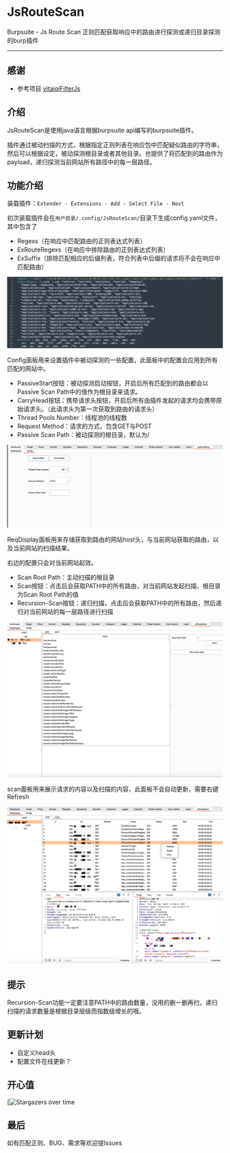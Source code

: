 # JsRouteScan
Burpsuite - Js Route Scan 正则匹配获取响应中的路由进行探测或递归目录探测的burp插件

***

## 感谢

* 参考项目 [yitaiqiFilterJs](https://github.com/fKzhangsa/FilterJs)

## 介绍

JsRouteScan是使用java语言根据burpsuite api编写的burpsuite插件。

插件通过被动扫描的方式，根据指定正则列表在响应包中匹配疑似路由的字符串，然后可以根据设定，被动探测根目录或者其他目录。也提供了将匹配到的路由作为payload，递归探测当前网站所有路径中的每一层路径。

## 功能介绍

装载插件：``` Extender - Extensions - Add - Select File - Next ```

初次装载插件会在```用户目录/.config/JsRouteScan/```目录下生成config.yaml文件，其中包含了 

* Regexs（在响应中匹配路由的正则表达式列表）
* ExRouteRegexs（在响应中排除路由的正则表达式列表）
* ExSuffix（排除匹配相应的后缀列表，符合列表中后缀的请求将不会在响应中匹配路由）

<img src="./img/yaml.jpg">

Config面板用来设置插件中被动探测的一些配置，此面板中的配置会应用到所有匹配的网站中。

* PassiveStart按钮：被动探测启动按钮，开启后所有匹配到的路由都会以Passive Scan Path中的值作为根目录来请求。
* CarryHead按钮：携带请求头按钮，开启后所有由插件发起的请求均会携带原始请求头。（此请求头为第一次获取到路由的请求头）
* Thread Pools Number：线程池的线程数
* Request Method：请求的方式，包含GET与POST
* Passive Scan Path：被动探测的根目录，默认为/

<img src="./img/config.jpg">

ReqDisplay面板用来存储获取到路由的网站host头，与当前网站获取的路由，以及当前网站的扫描结果。

右边的配置只会对当前网站起效。

* Scan Root Path：主动扫描的根目录
* Scan按钮：点击后会获取PATH中的所有路由，对当前网站发起扫描，根目录为Scan Root Path的值
* Recursion-Scan按钮：递归扫描，点击后会获取PATH中的所有路由，然后递归对当前网站的每一层路径进行扫描

<img src="./img/ReqDisplay.jpg">

scan面板用来展示请求的内容以及扫描的内容，此面板不会自动更新，需要右键Refresh

<img src="./img/scan.jpg">

## 提示

​	Recursion-Scan功能一定要注意PATH中的路由数量，没用的删一删再扫，递归扫描的请求数量是根据目录层级而指数级增长的哦。
## 更新计划
* 自定义head头
* 配置文件在线更新？

## 开心值

[![Stargazers over time](https://starchart.cc/F6JO/JsRouteScan.svg)

## 最后
如有匹配正则、BUG、需求等欢迎提Issues

